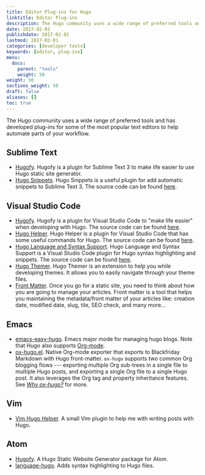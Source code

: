 ```yaml
---
title: Editor Plug-ins for Hugo
linktitle: Editor Plug-ins
description: The Hugo community uses a wide range of preferred tools and has developed plug-ins for some of the most popular text editors to help automate parts of your workflow.
date: 2017-02-01
publishdate: 2017-02-01
lastmod: 2017-02-01
categories: [developer tools]
keywords: [editor, plug-ins]
menu:
  docs:
    parent: "tools"
    weight: 50
weight: 50
sections_weight: 50
draft: false
aliases: []
toc: true
---
```


The Hugo community uses a wide range of preferred tools and has developed plug-ins for some of the most popular text editors to help automate parts of your workflow.

## Sublime Text

* [Hugofy](https://github.com/akmittal/Hugofy). Hugofy is a plugin for Sublime Text 3 to make life easier to use Hugo static site generator.
* [Hugo Snippets](https://packagecontrol.io/packages/Hugo%20Snippets). Hugo Snippets is a useful plugin for add automatic snippets to Sublime Text 3. The source code can be found [here](https://github.com/regisphilibert/Sublime-Hugo-Snippets).


## Visual Studio Code

* [Hugofy](https://marketplace.visualstudio.com/items?itemName=akmittal.hugofy). Hugofy is a plugin for Visual Studio Code to "make life easier" when developing with Hugo. The source code can be found [here](https://github.com/akmittal/hugofy-vscode).
* [Hugo Helper](https://marketplace.visualstudio.com/items?itemName=rusnasonov.vscode-hugo). Hugo Helper is a plugin for Visual Studio Code that has some useful commands for Hugo. The source code can be found [here](https://github.com/rusnasonov/vscode-hugo).
* [Hugo Language and Syntax Support](https://marketplace.visualstudio.com/items?itemName=budparr.language-hugo-vscode). Hugo Language and Syntax Support is a Visual Studio Code plugin for Hugo syntax highlighting and snippets. The source code can be found [here](https://github.com/budparr/language-hugo-vscode).
* [Hugo Themer](https://marketplace.visualstudio.com/items?itemName=eliostruyf.vscode-hugo-themer). Hugo Themer is an extension to help you while developing themes. It allows you to easily navigate through your theme files.
* [Front Matter](https://marketplace.visualstudio.com/items?itemName=eliostruyf.vscode-front-matter). Once you go for a static site, you need to think about how you are going to manage your articles. Front matter is a tool that helps you maintaining the metadata/front matter of your articles like: creation date, modified date, slug, tile, SEO check, and many more...

## Emacs

* [emacs-easy-hugo](https://github.com/masasam/emacs-easy-hugo). Emacs major mode for managing hugo blogs. Note that Hugo also supports [Org-mode][formats].
* [ox-hugo.el](https://ox-hugo.scripter.co). Native Org-mode exporter that exports to Blackfriday Markdown with Hugo front-matter. `ox-hugo` supports two common Org blogging flows --- exporting multiple Org sub-trees in a single file to multiple Hugo posts, and exporting a single Org file to a single Hugo post. It also leverages the Org tag and property inheritance features. See [*Why ox-hugo?*](https://ox-hugo.scripter.co/doc/why-ox-hugo/) for more.

## Vim

* [Vim Hugo Helper](https://github.com/robertbasic/vim-hugo-helper). A small Vim plugin to help me with writing posts with Hugo.

## Atom

* [Hugofy](https://atom.io/packages/hugofy). A Hugo Static Website Generator package for Atom.
* [language-hugo](https://atom.io/packages/language-hugo). Adds syntax highlighting to Hugo files.

[formats]: /content-management/formats/
